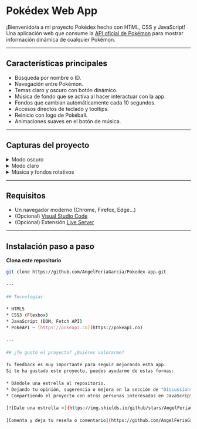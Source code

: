 # Pokédex Web App

¡Bienvenido/a a mi proyecto Pokédex hecho con HTML, CSS y JavaScript!  
Una aplicación web que consume la [API oficial de Pokémon](https://pokeapi.co/) para mostrar información dinámica de cualquier Pokémon.

---

## Características principales

- Búsqueda por nombre o ID.
- Navegación entre Pokémon.
- Temas claro y oscuro con botón dinámico.
- Música de fondo que se activa al hacer interactuar con la app.
- Fondos que cambian automáticamente cada 10 segundos.
- Accesos directos de teclado y tooltips.
- Reinicio con logo de Pokéball.
- Animaciones suaves en el botón de música.

---

## Capturas del proyecto

<details>
<summary>Modo oscuro</summary>

![Modo oscuro](assets/githubimage1.png)  
![Modo oscuro con mensaje informativo](assets/githubimage3.png)

</details>

<details>
<summary>Modo claro</summary>

![Modo claro](assets/githubimage2.png)  

</details>

<details>
<summary>Música y fondos rotativos</summary>

[Escuchar música de fondo](assets/musicapokemon1gen.mp3)
![Fondo dinámico bosque](assets/fondo1.png)
![Fondo dinámico río](assets/fondo2.png)
![Fondo dinámico nevado](assets/fondo3.png)

</details>

---

## Requisitos

- Un navegador moderno (Chrome, Firefox, Edge…)
- (Opcional) [Visual Studio Code](https://code.visualstudio.com/)
- (Opcional) Extensión [Live Server](https://marketplace.visualstudio.com/items?itemName=ritwickdey.LiveServer)

---

## Instalación paso a paso

**Clona este repositorio**
```bash
git clone https://github.com/AngelFeriaGarcia/Pokedex-app.git

---

## Tecnologías

* HTML5  
* CSS3 (Flexbox)  
* JavaScript (DOM, Fetch API)  
* PokéAPI – [https://pokeapi.co](https://pokeapi.co)

---

## ¿Te gustó el proyecto? ¿Quiéres valorarme?

Tu feedback es muy importante para seguir mejorando esta app.
Si te ha gustado este proyecto, puedes ayudarme de estas formas:

* Dándole una estrella al repositorio.  
* Dejando tu opinión, sugerencia o mejora en la sección de "Discussions", ¡lo agradeceré un montón para poder seguir mejorando, aprendiendo y evolucionando!.  
* Compartiendo el proyecto con otras personas interesadas en JavaScript y APIs.

[![Dale una estrella ⭐](https://img.shields.io/github/stars/AngelFeriaGarcia/Pokedex-app?style=social)](https://github.com/AngelFeriaGarcia/Pokedex-app/stargazers)

[Comenta y deja tu reseña o comentario](https://github.com/AngelFeriaGarcia/Pokedex-app/discussions)